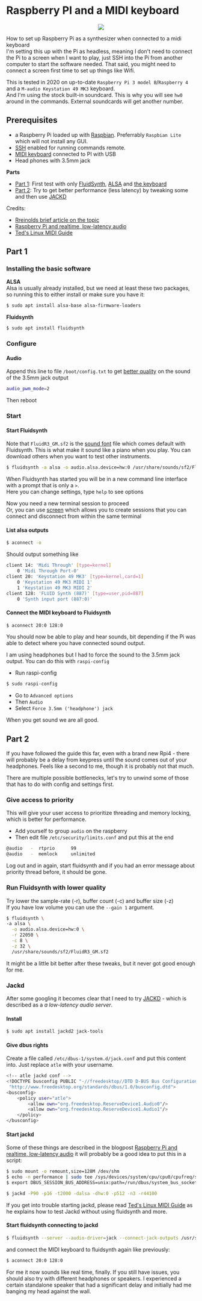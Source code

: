 # Raspberry PI and a MIDI keyboard

<div class="separator" style="clear: both; text-align: center;"><img border="0" src="https://storage.googleapis.com/backslash-project.appspot.com/static/rpi-midi-small.jpg"/></div>

How to set up Raspberry Pi as a synthesizer when connected to a midi keyboard  
I'm setting this up with the Pi as headless, meaning I don't need to connect the Pi to a screen when I want to play, just SSH into the Pi from another computer to start the software needed. That said, you might need to connect a screen first time to set up things like Wifi.

This is tested in 2020 on up-to-date `Raspberry Pi 3 model B`/`Raspberry 4` and a `M-audio Keystation 49 MK3` keyboard.  
And I'm using the stock built-in soundcard. This is why you will see `hw0` around in the commands. External soundcards will get another number.

## Prerequisites

-   a Raspberry Pi loaded up with [Raspbian](https://www.raspberrypi.org/downloads/raspbian/). Preferrably `Raspbian Lite` which will not install any GUI.
-   [SSH](https://www.raspberrypi.org/documentation/remote-access/ssh/) enabled for running commands remote.
-   [MIDI keyboard](https://en.wikipedia.org/wiki/MIDI_keyboard) connected to PI with USB
-   Head phones with 3.5mm jack

**Parts**

-   <a href="#part1">Part 1</a>: First test with only [FluidSynth](https://github.com/FluidSynth/fluidsynth), [ALSA](https://alsa-project.org/wiki/Main_Page) and [the keyboard](https://www.m-audio.com/keystation-49-mk3)
-   <a href="#part2">Part 2</a>: Try to get better performance (less latency) by tweaking some and then use [JACKD](https://jackaudio.org/)

Credits:

-   [Rreinolds brief article on the topic](https://medium.com/@rreinold/how-to-use-a-raspberry-pi-3-to-turn-midi-piano-to-into-stand-alone-powered-piano-4aeb79e309ce)
-   [Raspberry Pi and realtime, low-latency audio](https://wiki.linuxaudio.org/wiki/raspberrypi)
-   [Ted's Linux MIDI Guide](http://tedfelix.com/linux/linux-midi.html)

## Part 1

### Installing the basic software

**ALSA**  
Alsa is usually already installed, but we need at least these two packages, so running this to either install or make sure you have it:

```sh
$ sudo apt install alsa-base alsa-firmware-loaders
```

**Fluidsynth**

```sh
$ sudo apt install fluidsynth
```

### Configure

#### Audio

Append this line to file `/boot/config.txt` to get [better quality](https://www.raspberrypi.org/forums/viewtopic.php?f=29&t=136445) on the sound of the 3.5mm jack output

```bash
audio_pwm_mode=2
```

Then reboot

### Start

#### Start Fluidsynth

Note that `FluidR3_GM.sf2` is the [sound font](https://en.wikipedia.org/wiki/SoundFont) file which comes default with Fluidsynth. This is what make it sound like a piano when you play. You can download others when you want to test other instruments.

```sh
$ fluidsynth -a alsa -o audio.alsa.device=hw:0 /usr/share/sounds/sf2/FluidR3_GM.sf2
```

When Fluidsynth has started you will be in a new command line interface with a prompt that is only a `>`.  
Here you can change settings, type `help` to see options  

Now you need a new terminal session to proceed  
Or, you can use [screen](https://linux.die.net/man/1/screen) which allows you to create sessions that you can connect and disconnect from within the same terminal

#### List alsa outputs

```sh
$ aconnect -o
```

Should output something like

```bash
client 14: 'Midi Through' [type=kernel]
    0 'Midi Through Port-0'
client 20: 'Keystation 49 MK3' [type=kernel,card=1]
    0 'Keystation 49 MK3 MIDI 1'
    1 'Keystation 49 MK3 MIDI 2'
client 128: 'FLUID Synth (887)' [type=user,pid=887]
    0 'Synth input port (887:0)'
```

#### Connect the MIDI keyboard to Fluidsynth

```sh
$ aconnect 20:0 128:0
```

You should now be able to play and hear sounds, bit depending if the Pi was able to detect where you have connected sound output.

I am using headphones but I had to force the sound to the 3.5mm jack output. You can do this with `raspi-config`

-   Run raspi-config

```sh
$ sudo raspi-config
```

-   Go to `Advanced options`
-   Then `Audio`
-   Select `Force 3.5mm ('headphone') jack`

When you get sound we are all good.

## Part 2

If you have followed the guide this far, even with a brand new Rpi4 - there will probably be a delay from keypress until the sound comes out of your headphones. Feels like a second to me, though it is probably not that much.

There are multiple possible bottlenecks, let's try to unwind some of those that has to do with config and settings first.

### Give access to priority

This will give your user access to prioritize threading and memory locking, which is better for performance.

-   Add yourself to group `audio` on the raspberry
-   Then edit file `/etc/security/limits.conf` and put this at the end

```bash
@audio   -  rtprio      99
@audio   -  memlock     unlimited
```

Log out and in again, start fluidsynth and if you had an error message about priority thread before, it should be gone.

### Run Fluidsynth with lower quality

Try lower the sample-rate (-r), buffer count (-c) and buffer size (-z)  
If you have low volume you can use the `--gain 1` argument.

```sh
$ fluidsynth \
-a alsa \
  -o audio.alsa.device=hw:0 \
  -r 22050 \
  -c 8 \
  -z 32 \
  /usr/share/sounds/sf2/FluidR3_GM.sf2
```

It might be a little bit better after these tweaks, but it never got good enough for me.

### Jackd

After some googling it becomes clear that I need to try [JACKD](https://linux.die.net/man/1/jackd) - which is described as a _a low-latency audio server_.

#### Install

```sh
$ sudo apt install jackd2 jack-tools
```

#### Give dbus rights

Create a file called `/etc/dbus-1/system.d/jack.conf` and put this content into. Just replace `atle` with your username.

```bash
<!-- atle jackd conf -->
<!DOCTYPE busconfig PUBLIC "-//freedesktop//DTD D-BUS Bus Configuration 1.0//EN"
 "http://www.freedesktop.org/standards/dbus/1.0/busconfig.dtd">
<busconfig>
    <policy user="atle">
        <allow own="org.freedesktop.ReserveDevice1.Audio0"/>
        <allow own="org.freedesktop.ReserveDevice1.Audio1"/>
    </policy>
</busconfig>
```

#### Start jackd

Some of these things are described in the blogpost [Raspberry Pi and realtime, low-latency audio](https://wiki.linuxaudio.org/wiki/raspberrypi)
it will probably be a good idea to put this in a script:

```sh
$ sudo mount -o remount,size=128M /dev/shm
$ echo -n performance | sudo tee /sys/devices/system/cpu/cpu0/cpufreq/scaling_governor
$ export DBUS_SESSION_BUS_ADDRESS=unix:path=/run/dbus/system_bus_socket

$ jackd -P90 -p16 -t2000 -dalsa -dhw:0 -p512 -n3 -r44100
```

If you get into trouble starting jackd, please read [Ted's Linux MIDI Guide](http://tedfelix.com/linux/linux-midi.html) as he explains how to test Jackd without using fluidsynth and more.

#### Start fluidsynth connecting to jackd

```sh
$ fluidsynth --server --audio-driver=jack --connect-jack-outputs /usr/share/sounds/sf2/FluidR3_GM.sf2
```

and connect the MIDI keyboard to fluidsynth again like previously:

```sh
$ aconnect 20:0 128:0
```

For me it now sounds like real time, finally. If you still have issues, you should also try with different headphones or speakers. I experienced a certain standalone speaker that had a significant delay and initially had me banging my head against the wall.
